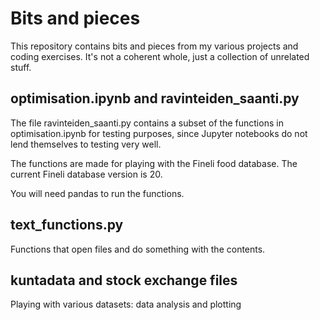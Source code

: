# Bits and pieces

This repository contains bits and pieces from my various projects and coding exercises. It's not a coherent whole, just a collection of unrelated stuff.

## optimisation.ipynb and ravinteiden_saanti.py

The file ravinteiden_saanti.py contains a subset of the functions in optimisation.ipynb for testing purposes, since Jupyter notebooks do not lend themselves to testing very well.

The functions are made for playing with the Fineli food database. The current Fineli database version is 20.

You will need pandas to run the functions.

## text_functions.py

Functions that open files and do something with the contents.

## kuntadata and stock exchange files

Playing with various datasets: data analysis and plotting